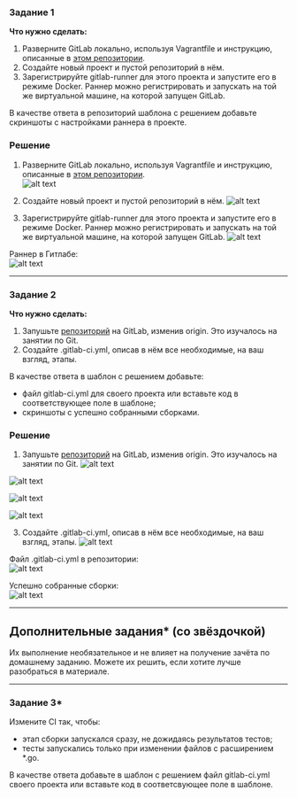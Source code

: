 ### Задание 1

**Что нужно сделать:**

1. Разверните GitLab локально, используя Vagrantfile и инструкцию, описанные в [этом репозитории](https://github.com/netology-code/sdvps-materials/tree/main/gitlab).   
2. Создайте новый проект и пустой репозиторий в нём.
3. Зарегистрируйте gitlab-runner для этого проекта и запустите его в режиме Docker. Раннер можно регистрировать и запускать на той же виртуальной машине, на которой запущен GitLab.

В качестве ответа в репозиторий шаблона с решением добавьте скриншоты с настройками раннера в проекте.

### Решение

1. Разверните GitLab локально, используя Vagrantfile и инструкцию, описанные в [этом репозитории](https://github.com/netology-code/sdvps-materials/tree/main/gitlab).   
![alt text](https://github.com/masterchoo495/8-03/blob/main/img001.png)

2. Создайте новый проект и пустой репозиторий в нём.
![alt text](https://github.com/masterchoo495/8-03/blob/main/img002.png)

3. Зарегистрируйте gitlab-runner для этого проекта и запустите его в режиме Docker. Раннер можно регистрировать и запускать на той же виртуальной машине, на которой запущен GitLab.
![alt text](https://github.com/masterchoo495/8-03/blob/main/img003.png)

Раннер в Гитлабе:  
![alt text](https://github.com/masterchoo495/8-03/blob/main/img004.png)

---

### Задание 2

**Что нужно сделать:**

1. Запушьте [репозиторий](https://github.com/netology-code/sdvps-materials/tree/main/gitlab) на GitLab, изменив origin. Это изучалось на занятии по Git.
2. Создайте .gitlab-ci.yml, описав в нём все необходимые, на ваш взгляд, этапы.

В качестве ответа в шаблон с решением добавьте: 
 * файл gitlab-ci.yml для своего проекта или вставьте код в соответствующее поле в шаблоне; 
 * скриншоты с успешно собранными сборками.

 ### Решение

1. Запушьте [репозиторий](https://github.com/netology-code/sdvps-materials/tree/main/gitlab) на GitLab, изменив origin. Это изучалось на занятии по Git.
![alt text](https://github.com/masterchoo495/8-03/blob/main/img005.png)

![alt text](https://github.com/masterchoo495/8-03/blob/main/img006.png)

![alt text](https://github.com/masterchoo495/8-03/blob/main/img007.png)

![alt text](https://github.com/masterchoo495/8-03/blob/main/img008.png)

3. Создайте .gitlab-ci.yml, описав в нём все необходимые, на ваш взгляд, этапы.
![alt text](https://github.com/masterchoo495/8-03/blob/main/img009-1.png)

Файл .gitlab-ci.yml в репозитории:  
![alt text](https://github.com/masterchoo495/8-03/blob/main/img009.png)

Успешно собранные сборки:  
![alt text](https://github.com/masterchoo495/8-03/blob/main/img010.png)

---
## Дополнительные задания* (со звёздочкой)

Их выполнение необязательное и не влияет на получение зачёта по домашнему заданию. Можете их решить, если хотите лучше разобраться в материале.

---

### Задание 3*

Измените CI так, чтобы:

 - этап сборки запускался сразу, не дожидаясь результатов тестов;
 - тесты запускались только при изменении файлов с расширением *.go.

В качестве ответа добавьте в шаблон с решением файл gitlab-ci.yml своего проекта или вставьте код в соответсвующее поле в шаблоне.
